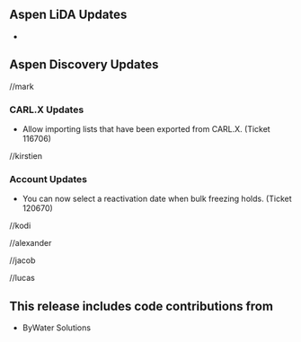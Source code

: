 ## Aspen LiDA Updates
- 

## Aspen Discovery Updates
//mark
### CARL.X Updates
- Allow importing lists that have been exported from CARL.X. (Ticket 116706)

//kirstien
### Account Updates
- You can now select a reactivation date when bulk freezing holds. (Ticket 120670)

//kodi

//alexander

//jacob

//lucas


## This release includes code contributions from
- ByWater Solutions
